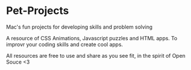 # Pet-Projects
Mac's fun projects for developing skills and problem solving

A resource of CSS Animations, Javascript puzzles and HTML apps. To improvr your coding skills and create cool apps. 

All resources are free to use and share as you see fit, in the spirit of Open Souce <3
